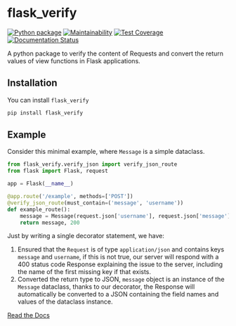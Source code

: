 # flask_verify

[![Python package](https://github.com/ambertide/flask-verify/actions/workflows/python-package.yml/badge.svg)](https://github.com/ambertide/flask-verify/actions/workflows/python-package.yml)
[![Maintainability](https://api.codeclimate.com/v1/badges/d052e70921b90955244f/maintainability)](https://codeclimate.com/github/ambertide/flask-verify/maintainability)
[![Test Coverage](https://api.codeclimate.com/v1/badges/d052e70921b90955244f/test_coverage)](https://codeclimate.com/github/ambertide/flask-verify/test_coverage)
[![Documentation Status](https://readthedocs.org/projects/flask-verify/badge/?version=latest)](https://flask-verify.readthedocs.io/en/latest/?badge=latest)

A python package to verify the content of Requests and convert the return values of view functions in Flask applications.



## Installation

You can install `flask_verify`

```bash
pip install flask_verify
```


## Example

Consider this minimal example, where `Message` is a simple dataclass.

```python
from flask_verify.verify_json import verify_json_route
from flask import Flask, request

app = Flask(__name__)

@app.route('/example', methods=['POST'])
@verify_json_route(must_contain=('message', 'username'))
def example_route():
    message = Message(request.json['username'], request.json['message'])
    return message, 200
```

Just by writing a single decorator statement, we have:

1. Ensured that the `Request` is of type `application/json` and contains keys `message` and `username`, if this is not true, our server will respond with a 400 status code Response explaining the issue to the server, including the name of the first missing key if that exists.
2. Converted the return type to JSON, `message` object is an instance of the `Message` dataclass, thanks to our decorator, the Response will automatically be converted to a JSON containing the field names and values of the dataclass instance.

[Read the Docs](https://flask-verify.readthedocs.io/en/latest/index.html)
